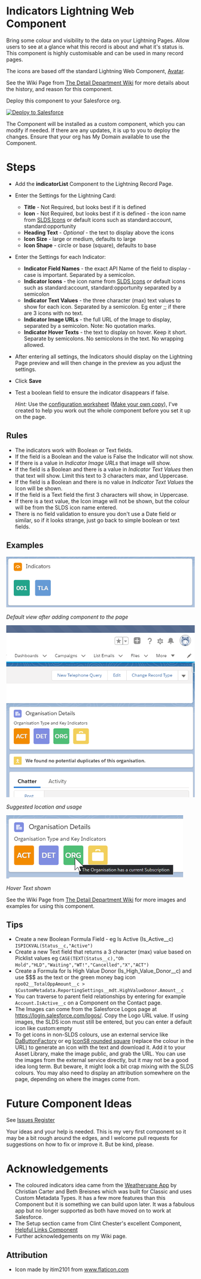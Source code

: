 # Indicators Lightning Web Component

Bring some colour and visibility to the data on your Lightning Pages. Allow users to see at a glance what this record is about and what it's status is. This component is highly customisable and can be used in many record pages. 

The icons are based off the standard Lightning Web Component, [Avatar](https://developer.salesforce.com/docs/component-library/bundle/lightning-avatar/example).

See the Wiki Page from [The Detail Department Wiki](https://tddprojects.atlassian.net/wiki/x/CYBTPQ) for more details about the history, and reason for this component. 

Deploy this component to your Salesforce org.

<a href="https://githubsfdeploy.herokuapp.com">
  <img alt="Deploy to Salesforce"
       src="https://raw.githubusercontent.com/afawcett/githubsfdeploy/master/deploy.png">
</a>

The Component will be installed as a custom component, which you can modify if needed. If there are any updates, it is up to you to deploy the changes. Ensure that your org has My Domain available to use the Component. 

# Steps

* Add the **indicatorList** Component to the Lightning Record Page. 
* Enter the Settings for the Lightning Card:
  * **Title** - Not Required, but looks best if it is defined
  * **Icon** - Not Required, but looks best if it is defined - the icon name from [SLDS Icons](https://www.lightningdesignsystem.com/icons/) or default icons such as standard:account, standard:opportunity
  * **Heading Text** - _Optional_ - the text to display above the icons
  * **Icon Size** - large or medium, defaults to large
  * **Icon Shape** - circle or base (square), defaults to base
* Enter the Settings for each Indicator:
  * **Indicator Field Names** - the exact API Name of the field to display - case is important. Separated by a semicolon. 
  * **Indicator Icons** - the icon name from [SLDS Icons](https://www.lightningdesignsystem.com/icons/) or default icons such as standard:account, standard:opportunity separated by a semicolon
  * **Indicator Text Values** - the three character (max) text values to show for each icon. Separated by a semicolon. Eg enter ;; if there are 3 icons with no text.
  * **Indicator Image URLs** - the full URL of the Image to display, separated by a semicolon. Note: No quotation marks. 
  * **Indicator Hover Texts** - the text to display on hover. Keep it short. Separate by semicolons. No semicolons in the text. No wrapping allowed. 
* After entering all settings, the Indicators should display on the Lightning Page preview and will then change in the preview as you adjust the settings. 
* Click **Save**
* Test a boolean field to ensure the indicator disappears if false.

  _Hint:_ Use the [configuration worksheet](https://docs.google.com/spreadsheets/d/1e-Qxi0MY9An9Hb9mHPVxFom--HCNK6xNRkWO12xRxg0/edit?usp=sharing) ([Make your own copy](https://docs.google.com/spreadsheets/d/1e-Qxi0MY9An9Hb9mHPVxFom--HCNK6xNRkWO12xRxg0/copy)), I've created to help you work out the whole component before you set it up on the page.

## Rules
* The indicators work with Boolean or Text fields. 
* If the field is a Boolean and the value is False the Indicator will not show.
* If there is a value in *Indicator Image URLs* that image will show.
* If the field is a Boolean and there is a value in *Indicator Text Values* then that text will show. Limit this text to 3 characters max, and Uppercase. 
* If the field is a Boolean and there is no value in *Indicator Text Values* the Icon will be shown.
* If the field is a Text field the first 3 characters will show, in Uppercase.
* If there is a text value, the Icon image will not be shown, but the colour will be from the SLDS icon name entered.
* There is no field validation to ensure you don't use a Date field or similar, so if it looks strange, just go back to simple boolean or text fields.

## Examples

![](2020-06-09-18-53-03.png)

_Default view after adding component to the page_

![](2020-06-09-19-00-47.png)

_Suggested location and usage_

![](2020-06-09-19-01-44.png)

_Hover Text shown_

See the Wiki Page from [The Detail Department Wiki](https://tddprojects.atlassian.net/wiki/x/CYBTPQ) for more images and examples for using this component. 


## Tips
* Create a new Boolean Formula Field - eg Is Active (Is_Active__c)
```ISPICKVAL(Status__c,"Active")```
* Create a new Text field that returns a 3 character (max) value based on Picklist values eg
```CASE(TEXT(Status__c),"Oh Hold","HLD","Waiting","WT!","Cancelled","X","ACT")```
* Create a Formula for Is High Value Donor (Is_High_Value_Donor__c) and use $$$ as the text or the green money bag icon
```npo02__TotalOppAmount__c > $CustomMetadata.ReportingSettings__mdt.HighValueDonor.Amount__c```
* You can traverse to parent field relationships by entering for example ```Account.IsActive__c``` on a Component on the Contact page.
* The Images can come from the Salesforce Logos page at https://login.salesforce.com/logos/. Copy the Logo URL value. If using images, the SLDS icon must still be entered, but you can enter a default icon like custom:empty
* To get icons in non-SLDS colours, use an external service like [DaButtonFactory](https://www.clickminded.com/button-generator/) or eg [IconS8 rounded square](https://img.icons8.com/ios-filled/50/cd0000/rounded-square.png) (replace the colour in the URL) to generate an icon with the text and download it. Add it to your Asset Library, make the image public, and grab the URL. You can use the images from the external service directly, but it may not be a good idea long term. But beware, it might look a bit crap mixing with the SLDS colours. You may also need to display an attribution somewhere on the page, depending on where the images come from.

# Future Component Ideas

See [Issues Register](https://github.com/JodieM/Indicators/issues)

Your ideas and your help is needed. This is my very first component so it may be a bit rough around the edges, and I welcome pull requests for suggestions on how to fix or improve it. But be kind, please. 

# Acknowledgements

* The coloured indicators idea came from the [Weathervane App](https://github.com/bigthinks/weathervane) by Christian Carter and Beth Breisnes which was built for Classic and uses Custom Metadata Types. It has a few more features than this Component but it is something we can build upon later. It was a fabulous app but no longer supported as both have moved on to work at Salesforce. 
* The Setup section came from Clint Chester's excellent Component, [Helpful Links Component](https://github.com/edgewatercricketclub/helpful-links-component) 
* Further acknowledgements on my Wiki page. 

## Attribution
* Icon made by itim2101 from www.flaticon.com
